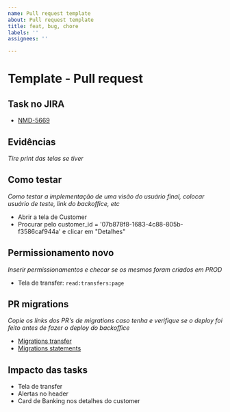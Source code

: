 ```yaml
---
name: Pull request template
about: Pull request template
title: feat, bug, chore
labels: ''
assignees: ''

---
```


# Template - Pull request

## Task no JIRA

- [NMD-5669](https://outinvest.atlassian.net/browse/NMD-5669)

## Evidências

_Tire print das telas se tiver_

## Como testar

_Como testar a implementação de uma visão do usuário final, colocar usuário de teste, link do backoffice, etc_

- Abrir a tela de Customer
- Procurar pelo customer_id = '07b878f8-1683-4c88-805b-f3586caf944a' e clicar em "Detalhes"

## Permissionamento novo

_Inserir permissionamentos e checar se os mesmos foram criados em PROD_

- Tela de transfer: `read:transfers:page`

## PR migrations

_Copie os links dos PR's de migrations caso tenha e verifique se o deploy foi feito antes de fazer o deploy do backoffice_

- [Migrations transfer](https://github.com/nomad-bank/nomad_migrations/pull/563)
- [Migrations statements](https://github.com/nomad-bank/nomad_migrations/pull/563)

## Impacto das tasks

- Tela de transfer
- Alertas no header
- Card de Banking nos detalhes do customer
